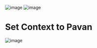 ![image](https://github.com/gunjankhanal/kubernetes-examples-/assets/20742236/950cb72d-0647-40e6-9221-91480a99b179)
![image](https://github.com/gunjankhanal/kubernetes-examples-/assets/20742236/fb263c57-f26e-474c-89ce-f92e86a2353d)
# Set Context to Pavan
![image](https://github.com/gunjankhanal/kubernetes-examples-/assets/20742236/d0bee389-b371-4763-a7cd-dc629d156cba)

